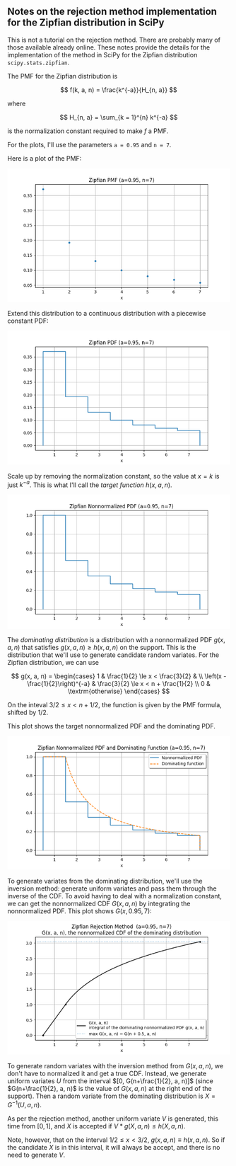Notes on the rejection method implementation for the Zipfian distribution in SciPy
----------------------------------------------------------------------------------

This is not a tutorial on the rejection method.  There are probably many of those
available already online.  These notes provide the details for the implementation
of the method in SciPy for the Zipfian distribution `scipy.stats.zipfian`.

The PMF for the Zipfian distribution is

$$
    f(k, a, n) = \frac{k^{-a}}{H_{n, a}}
$$

where

$$
    H_{n, a} = \sum_{k = 1}^{n} k^{-a}
$$

is the normalization constant required to make $f$ a PMF.

For the plots, I'll use the parameters `a = 0.95` and `n = 7`.

Here is a plot of the PMF:

![](https://github.com/WarrenWeckesser/experiments/blob/main/python/numpy/random-cython/docs/zipfian_pmf.png)

Extend this distribution to a continuous distribution with a piecewise constant PDF:

![](https://github.com/WarrenWeckesser/experiments/blob/main/python/numpy/random-cython/docs/zipfian_pdf.png)

Scale up by removing the normalization constant, so the value at $x = k$ is just $k^{-a}$.
This is what I'll call the *target function* $h(x, a, n)$.

![](https://github.com/WarrenWeckesser/experiments/blob/main/python/numpy/random-cython/docs/zipfian_nnpdf.png)

The *dominating distribution* is a distribution with a nonnormalized PDF $g(x, a, n)$ that
satisfies $g(x, a, n) \ge h(x, a, n)$ on the support.  This is the distribution that we'll
use to generate candidate random variates.  For the Zipfian distribution, we can use

$$
    g(x, a, n)
     = \begin{cases}
         1                                 & \frac{1}{2} \le x < \frac{3}{2} & \\
         \left(x - \frac{1}{2}\right)^{-a} & \frac{3}{2} \le x < n + \frac{1}{2} \\
         0                                 & \textrm{otherwise}
       \end{cases}
$$

On the inteval $\textrm{3/2} \le x < n + \textrm{1/2}$, the function is given by the PMF formula,
shifted by $\textrm{1/2}$.

This plot shows the target nonnormalized PDF and the dominating PDF.

![](https://github.com/WarrenWeckesser/experiments/blob/main/python/numpy/random-cython/docs/zipfian_nnpdf_and_dom.png)

To generate variates from the dominating distribution, we'll use the inversion method: generate uniform
variates and pass them through the inverse of the CDF.  To avoid having to deal with a normalization
constant, we can get the nonnormalized CDF $G(x, a, n)$ by integrating the nonnormalized PDF.
This plot shows $G(x, 0.95, 7)$:

![](https://github.com/WarrenWeckesser/experiments/blob/main/python/numpy/random-cython/docs/zipfian_dom_nncdf.png)


To generate random variates with the inversion method from $G(x, a, n)$, we don't have to normalized it
and get a true CDF. Instead, we generate uniform variates $U$ from the interval $[0, G(n+\frac{1}{2}, a, n)]$ (since
$G(n+\frac{1}{2}, a, n)$ is the value of $G(x, a, n)$ at the right end of the support).  Then a random variate
from the dominating distribution is $X = G^{-1}(U, a, n)$.

As per the rejection method, another uniform variate $V$ is generated, this time from $[0, 1]$, and $X$
is accepted if $V*g(X, a, n) \le h(X, a, n)$.

Note, however, that on the interval $1/2 \le x \lt 3/2$, $g(x, a, n) \equiv h(x, a, n)$.  So if the
candidate $X$ is in this interval, it will always be accept, and there is no need to generate $V$.
